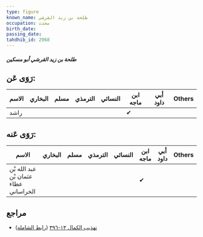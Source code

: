 ```yaml
---
type: figure
known_name: طلحة بن زيد القرشي
occupation: محدث
birth_date:
passing_date:
tahdhib_id: 2968
---
```

##### طلحة بن زيد القرشي أبو مسكين

## رَوَى عَن:
| الاسم | البخاري | مسلم | الترمذي | النسائي | ابن ماجه | أبي داود | Others |
| ----- | ------- | ---- | ------- | ------- | -------- | -------- | ------ |
| راشد  |         |      |         |         | ✔        |          |        |
## رَوَى عَنه:
| الاسم                                 | البخاري | مسلم | الترمذي | النسائي | ابن ماجه | أبي داود | Others |
| ------------------------------------- | ------- | ---- | ------- | ------- | -------- | -------- | ------ |
| عبد الله بْن عثمان بْن عطاء الخراساني |         |      |         |         | ✔        |          |        |
## مراجع
- [تهذيب الكمال ١٣-٣٩٦](obsidian://open?vault=Tahdhib-al-Kamal&file=Figures/٢٩٦٨-طلحة%20بن%20زيد%20القرشي%20أبو%20مسكين) ([رابط الشاملة](https://shamela.ws/book/3722/6777))